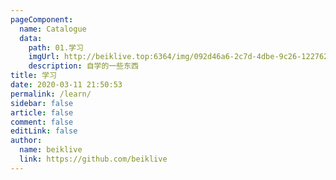 ```yaml
---
pageComponent:
  name: Catalogue
  data:
    path: 01.学习
    imgUrl: http://beiklive.top:6364/img/092d46a6-2c7d-4dbe-9c26-122762a34543.png
    description: 自学的一些东西
title: 学习
date: 2020-03-11 21:50:53
permalink: /learn/
sidebar: false
article: false
comment: false
editLink: false
author:
  name: beiklive
  link: https://github.com/beiklive
---
```


